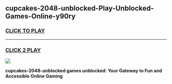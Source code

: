 
## cupcakes-2048-unblocked-Play-Unblocked-Games-Online-y90ry
<h3>
<a href="https://premium76.site?title=cupcakes-2048-unblocked&ref=25A">CLICK TO PLAY</a></h3>
<hr>

<h3>
<a href="https://premium76.site?title=cupcakes-2048-unblocked&ref=25A">CLICK 2 PLAY</a>
  
</h3>

<a href="https://premium76.site?title=cupcakes-2048-unblocked&ref=25A"><img src="https://clearcache.store/games.png"></a>


**cupcakes-2048-unblocked games unblocked: Your Gateway to Fun and Accessible Online Gaming**
